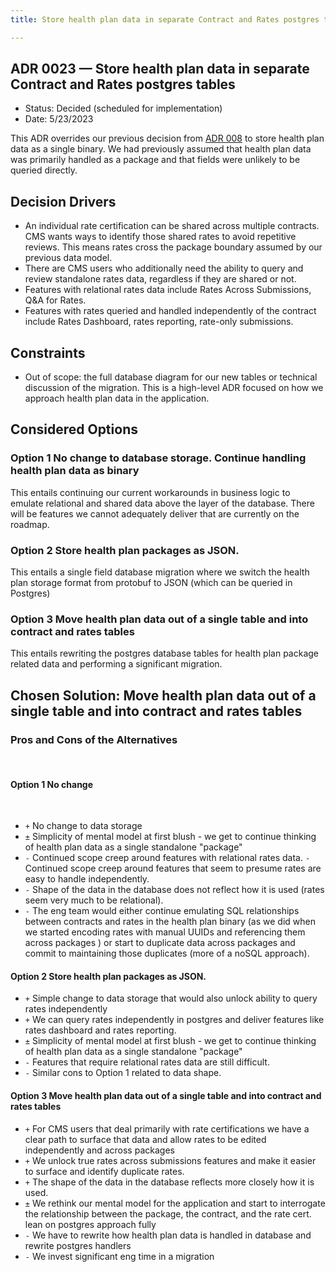 ```yaml
---
title: Store health plan data in separate Contract and Rates postgres tables

---
```

## ADR 0023 — Store health plan data in separate Contract and Rates postgres tables

- Status: Decided (scheduled for implementation)
- Date: 5/23/2023

This ADR overrides our previous decision from [ADR 008](./008-form-data-serialization.md) to store health plan data as a single binary. We had previously assumed that health plan data was primarily handled as a package and that fields were unlikely to be queried directly.

## Decision Drivers
- An individual rate certification can be shared across multiple contracts. CMS wants ways to identify those shared rates to avoid repetitive reviews. This means rates cross the package boundary assumed by our previous data model. 
- There are CMS users who additionally need the ability to query and review standalone rates data, regardless if they are shared or not. 
- Features with relational rates data include Rates Across Submissions, Q&A for Rates. 
- Features with rates queried and handled independently of the contract include Rates Dashboard, rates reporting, rate-only submissions.

## Constraints
- Out of scope: the full database diagram for our new tables or technical discussion of the migration. This is a high-level ADR focused on how we approach health plan data in the application.

## Considered Options

### Option 1 No change to database storage. Continue handling health plan data as binary

This entails continuing our current workarounds in business logic to emulate relational and shared data above the layer of the database. There will be features we cannot adequately deliver that are currently on the roadmap.

### Option 2 Store health plan packages as JSON.

This entails a single field database migration where we switch the health plan storage format from protobuf to JSON (which can be queried in Postgres)
### Option 3 Move health plan data out of a single table and into contract and rates tables

This entails rewriting the postgres database tables for health plan package related data and performing a significant migration.

## Chosen Solution: Move health plan data out of a single table and into contract and rates tables
### Pros and Cons of the Alternatives
​
#### Option 1 No change 
​
- `+` No change to data storage
- `±` Simplicity of mental model at first blush - we get to continue thinking of health plan data as a single standalone "package"
- `-` Continued scope creep around features with relational rates data.
  `-` Continued scope creep around features that seem to presume rates are easy to handle independently. 
- `-` Shape of the data in the database does not reflect how it is used (rates seem very much to be relational). 
- `-` The eng team would either continue emulating SQL relationships between contracts and rates in the health plan binary (as we did when we started encoding rates with manual UUIDs and referencing them across packages ) or start to duplicate data across packages and commit to maintaining those duplicates (more of a noSQL approach).

#### Option 2 Store health plan packages as JSON.

- `+` Simple change to data storage that would also unlock ability to query rates independently 
- `+` We can query rates independently in postgres and deliver features like rates dashboard and rates reporting.
- `±` Simplicity of mental model at first blush - we get to continue thinking of health plan data as a single standalone "package"
- `-` Features that require relational rates data are still difficult.
- `-` Similar cons to Option 1 related to data shape. 

#### Option 3 Move health plan data out of a single table and into contract and rates tables

- `+` For CMS users that deal primarily with rate certifications we have a clear path to surface that data and allow rates to be edited independently and across packages
- `+` We unlock true rates across submissions features and make it easier to surface and identify duplicate rates.
- `+` The shape of the data in the database reflects more closely how it is used.
- `±` We rethink our mental model for the application and start to interrogate the relationship between the package, the contract, and the rate cert.
 lean on postgres approach fully 
- `-` We have to rewrite how health plan data is handled in database and rewrite postgres handlers
- `-` We invest significant eng time in a migration